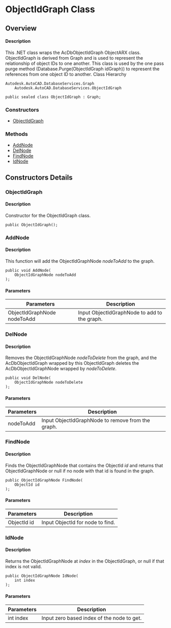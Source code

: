 # ObjectIdGraph Class

## Overview

#### Description
This .NET class wraps the AcDbObjectIdGraph ObjectARX class. 
ObjectIdGraph is derived from Graph and is used to represent the relationship of object IDs to one another. This class is used by the one pass purge method (Database.Purge(ObjectIdGraph idGraph)) to represent the references from one object ID to another. 
Class Hierarchy
```text
Autodesk.AutoCAD.DatabaseServices.Graph
    Autodesk.AutoCAD.DatabaseServices.ObjectIdGraph
```

```text
public sealed class ObjectIdGraph : Graph;
```

### Constructors

- [ObjectIdGraph](#objectidgraph)

### Methods

- [AddNode](#addnode)
- [DelNode](#delnode)
- [FindNode](#findnode)
- [IdNode](#idnode)


## Constructors Details

### ObjectIdGraph

#### Description
Constructor for the ObjectIdGraph class.
```text
public ObjectIdGraph();
```

### AddNode

#### Description
This function will add the ObjectIdGraphNode _nodeToAdd_ to the graph.
```text
public void AddNode(
    ObjectIdGraphNode nodeToAdd
);
```

#### Parameters
| Parameters | Description |
| --- | --- |
| ObjectIdGraphNode nodeToAdd | Input ObjectIdGraphNode to add to the graph. |

### DelNode

#### Description
Removes the ObjectIdGraphNode _nodeToDelete_ from the graph, and the AcDbObjectIdGraph wrapped by this ObjectIdGraph deletes the AcDbObjectIdGraphNode wrapped by _nodeToDelete_.
```text
public void DelNode(
    ObjectIdGraphNode nodeToDelete
);
```

#### Parameters
| Parameters | Description |
| --- | --- |
| nodeToAdd | Input ObjectIdGraphNode to remove from the graph. |

### FindNode

#### Description
Finds the ObjectIdGraphNode that contains the ObjectId _id_ and returns that ObjectIdGraphNode or null if no node with that id is found in the graph.
```text
public ObjectIdGraphNode FindNode(
    ObjectId id
);
```

#### Parameters
| Parameters | Description |
| --- | --- |
| ObjectId id | Input ObjectId for node to find. |

### IdNode

#### Description
Returns the ObjectIdGraphNode at _index_ in the ObjectIdGraph, or null if that index is not valid.
```text
public ObjectIdGraphNode IdNode(
    int index
);
```

#### Parameters
| Parameters | Description |
| --- | --- |
| int index | Input zero based index of the node to get. |
